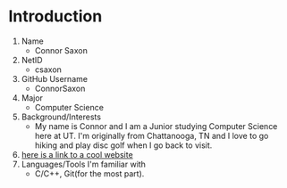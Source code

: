 # Introduction
1. Name
    * Connor Saxon
1. NetID
    * csaxon
1. GitHub Username 
    * ConnorSaxon
1. Major
    * Computer Science
1. Background/Interests
    * My name is Connor and I am a Junior studying Computer Science here at UT. I'm originally from Chattanooga, TN and I love to go hiking and play disc golf when I go back to visit. 
1. [here is a link to a cool website](https://rapier.rs/demos3d/index.html)
1. Languages/Tools I'm familiar with 
    * C/C++, Git(for the most part).  

